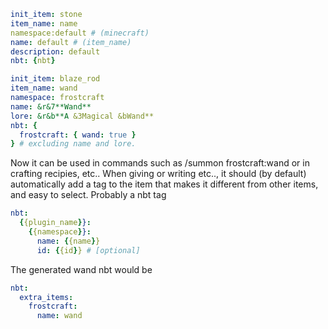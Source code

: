 ```yaml
init_item: stone
item_name: name
namespace:default # (minecraft)
name: default # (item_name)
description: default
nbt: {nbt} 
```

```yaml
init_item: blaze_rod
item_name: wand
namespace: frostcraft
name: &r&7**Wand**
lore: &r&b**A &3Magical &bWand**
nbt: {
  frostcraft: { wand: true }
} # excluding name and lore.
```
Now it can be used in commands such as 
/summon frostcraft:wand
or in crafting recipies, etc..
When giving or writing etc.., it should (by default) automatically add a tag to the item that makes it different from other items, and easy to select.
Probably a nbt tag
```yaml
nbt:
  {{plugin_name}}:
    {{namespace}}:
      name: {{name}}
      id: {{id}} # [optional]
```
The generated wand nbt would be
```yaml
nbt:
  extra_items:
    frostcraft:
      name: wand
```
